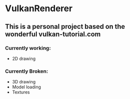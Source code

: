 # VulkanRenderer

## This is a personal project based on the wonderful vulkan-tutorial.com

### Currently working:
- 2D drawing

### Currently Broken:
- 3D drawing
- Model loading
- Textures